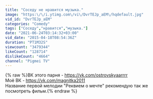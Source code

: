 ```yaml
---
title: "Соседу не нравится музыка."
image: "https:\/\/i.ytimg.com\/vi\/DvrTEJp_aEM\/hqdefault.jpg"
vid_id: "DvrTEJp_aEM"
categories: "Comedy"
tags: ["Соседу","нравится","музыка."]
date: "2021-06-24T03:14:32+03:00"
vid_date: "2015-04-18T08:54:36Z"
duration: "PT1M32S"
viewcount: "3479344"
likeCount: "128714"
dislikeCount: "4664"
channel: "Pigmei TV"
---
```

{% raw %}ВК этого парня - <a rel="nofollow" target="blank" href="https://vk.com/ostrovskyaarrrr">https://vk.com/ostrovskyaarrrr</a><br />Моё ВК - <a rel="nofollow" target="blank" href="https://vk.com/magnitka2011">https://vk.com/magnitka2011</a><br />Название первой мелодии &quot;Реквием о мечте&quot; рекомендую так же посмотреть фильм.{% endraw %}
